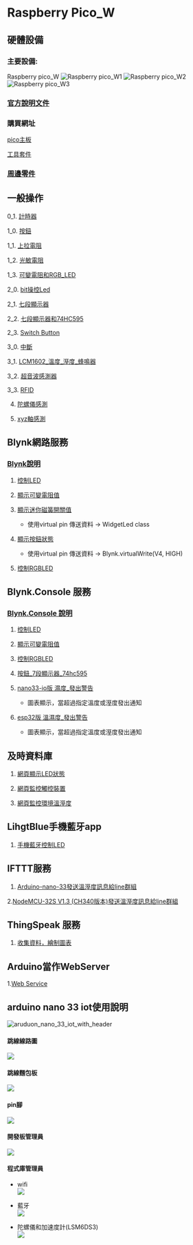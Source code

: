 # Raspberry Pico_W
## 硬體設備
### 主要設備:
Raspberry pico_W
![Raspberry pico_W1](./images/pick_w1.jpeg)
![Raspberry pico_W2](./images/pick_w2.jpeg)
![Raspberry pico_W3](./images/pick_w3.jpeg)

### [官方說明文件](https://www.raspberrypi.com/documentation/microcontrollers/raspberry-pi-pico.html#raspberry-pi-pico-w19)

### 購買網址
[pico主板](https://piepie.com.tw/product/raspberry-pi-pico-wh?hilite=pico)

[工具套件](https://piepie.com.tw/product/gpio-game-console-starter-kit)
 
### [周邊零件](./周邊零件/README.md)

## 一般操作

0_1. [計時器](./一般操作/0_1計時器/)

1_0. [按鈕](./一般操作/1_0無使用上拉電阻/)

1_1. [上拉電阻](./一般操作/1_1上拉電阻/)

1_2. [光敏電阻](./一般操作/1_2光敏電阻/)

1_3. [可變電阻和RGB_LED](./一般操作/1_3可變電阻和RGB_LED/)

2_0. [bit操控Led](./一般操作/2_0bitLed/)

2_1. [七段顯示器](./一般操作/2_1七段顯示器/)

2_2. [七段顯示器和74HC595](./一般操作/2_2七段顯示器和74HC595/)

2_3. [Switch Button](./一般操作/2_3switchButton/)

3_0. [中斷](一般操作/3_0interrupt/中斷測試/)

3_1. [LCM1602_溫度_溼度_蜂鳴器](./一般操作/3_1LCM1602_溫度/)

3_2. [超音波感測器](./一般操作/3_2超音波感測器/)

3_3. [RFID](./一般操作/3_3MFRC522/)

4. [陀螺儀感測](https://github.com/roberthsu2003/smartHome/tree/master/%E4%B8%80%E8%88%AC%E6%93%8D%E4%BD%9C/4%E9%99%80%E8%9E%BA%E5%84%80%E6%84%9F%E6%B8%AC)

5. [xyz軸感測](https://github.com/roberthsu2003/smartHome/tree/master/%E4%B8%80%E8%88%AC%E6%93%8D%E4%BD%9C/5xyz%E8%BB%B8%E6%84%9F%E6%B8%AC)

## Blynk網路服務
### [Blynk說明](./使用Blynk)
1. [控制LED](./使用Blynk/1控制LED/)

2. [顯示可變電阻值](./使用Blynk/2顯示可變電阻值/)

3. [顯示迷你磁簧開關值](./使用Blynk/3顯示迷你磁簧開關值/)
	- 使用virtual pin 傳送資料 -> WidgetLed class

4. [顯示按鈕狀態](./使用Blynk/4顯示按鈕狀態/)
	- 使用virtual pin 傳送資料 -> Blynk.virtualWrite(V4, HIGH)

5. [控制RGBLED](./使用Blynk/5控制RGBLED/)

## Blynk.Console 服務
### [Blynk.Console 說明](./使用Blynk_Console/)
1. [控制LED](./使用Blynk_Console/1控制LED/)

2. [顯示可變電阻值](./使用Blynk_Console/2顯示可變電阻值/)

3. [控制RGBLED](./使用Blynk_Console/3控制RGBLED/)

4. [按鈕_7段顯示器_74hc595](./使用Blynk_Console/4按鈕_7段顯示器_74hc595)

5. [nano33-io版 濕度_發出警告](./使用Blynk_Console/5溫濕度_發出警告/)
	- 圖表顯示，當超過指定溫度或溼度發出通知

5. [esp32版 溫濕度_發出警告](./使用Blynk_Console/5溫濕度_發出警告_esp32s)
	- 圖表顯示，當超過指定溫度或溼度發出通知


## 及時資料庫
1. [網頁顯示LED狀態](https://github.com/roberthsu2003/smartHome/tree/master/%E5%8F%8A%E6%99%82%E8%B3%87%E6%96%99%E5%BA%AB/1led_control)

2. [網頁監控觸控裝置](https://github.com/roberthsu2003/smartHome/tree/master/%E5%8F%8A%E6%99%82%E8%B3%87%E6%96%99%E5%BA%AB/2touch_sensor)

3. [網頁監控環境溫溼度](https://github.com/roberthsu2003/smartHome/tree/master/%E5%8F%8A%E6%99%82%E8%B3%87%E6%96%99%E5%BA%AB/3dht11) 

## LihgtBlue手機藍牙app
1. [手機藍牙控制LED](https://github.com/roberthsu2003/smartHome/tree/master/%E4%BD%BF%E7%94%A8%E8%97%8D%E7%89%99/1led_control)

## IFTTT服務
1. [Arduino-nano-33發送溫溼度訊息給line群組](./使用IFTTT/1dht11-nano33iot/)

2.[NodeMCU-32S V1.3 (CH340版本)發送溫溼度訊息給line群組](./使用IFTTT/1dht11-esp32/)


## ThingSpeak 服務
1. [收集資料，繪制圖表](https://github.com/roberthsu2003/smartHome/tree/master/%E4%BD%BF%E7%94%A8ThingSpeak)


## Arduino當作WebServer
1.[Web Service](https://github.com/roberthsu2003/smartHome/tree/master/%E7%95%B6%E4%BD%9CWebServer)


## arduino nano 33 iot使用說明
![aruduon_nano_33_iot_with_header](abx00032_iso.jpg)



#### 跳線線路圖

![](nanoV33_bb.jpg)

#### 跳線麵包板
![](IMG_0383.jpg)

#### pin腳
![](pin.jpg)

#### 開發板管理員
![](boardManager.png)

#### 程式庫管理員
- wifi  
![](wifinina.png)

- 藍牙   
![](arduinoBLE.png)

- 陀螺儀和加速度計(LSM6DS3)  
![](LSM6DS3.png)


